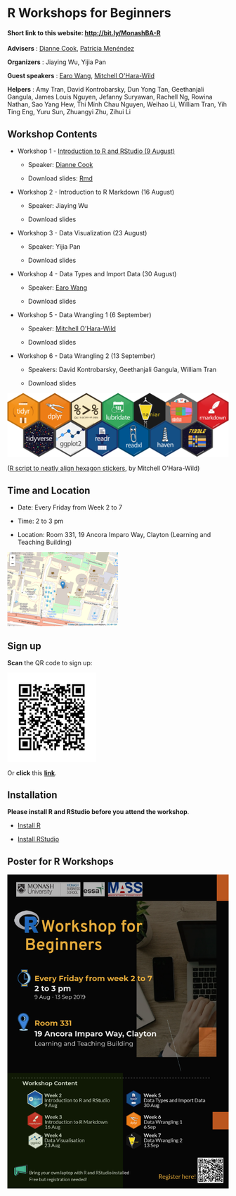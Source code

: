 
R Workshops for Beginners
=========================

#### Short link to this website: <http://bit.ly/MonashBA-R>

**Advisers** : [Dianne Cook](http://dicook.org), [Patricia Menéndez](https://www.patriciamenendez.com)

**Organizers** : Jiaying Wu, Yijia Pan

**Guest speakers** : [Earo Wang](https://earo.me), [Mitchell O'Hara-Wild](https://www.mitchelloharawild.com)

**Helpers** : Amy Tran, David Kontrobarsky, Dun Yong Tan, Geethanjali Gangula, James Louis Nguyen, Jefanny Suryawan, Rachell Ng, Rowina Nathan, Sao Yang Hew, Thi Minh Chau Nguyen, Weihao Li, William Tran, Yih Ting Eng, Yuru Sun, Zhuangyi Zhu, Zihui Li

Workshop Contents
-----------------

-   Workshop 1 - [Introduction to R and RStudio (9 August)](https://ebsmonash.shinyapps.io/workshop1_intro/)

    -   Speaker: [Dianne Cook](http://dicook.org)

    -   Download slides: <a href="workshop1/workshop1_intro.Rmd" download="workshop1_intro">Rmd</a>

-   Workshop 2 - Introduction to R Markdown (16 August)

    -   Speaker: Jiaying Wu

    -   Download slides

-   Workshop 3 - Data Visualization (23 August)

    -   Speaker: Yijia Pan

    -   Download slides

-   Workshop 4 - Data Types and Import Data (30 August)

    -   Speaker: [Earo Wang](https://earo.me)

    -   Download slides

-   Workshop 5 - Data Wrangling 1 (6 September)

    -   Speaker: [Mitchell O'Hara-Wild](https://www.mitchelloharawild.com)

    -   Download slides

-   Workshop 6 - Data Wrangling 2 (13 September)

    -   Speakers: David Kontrobarsky, Geethanjali Gangula, William Tran

    -   Download slides

![](images/Hexwall.png)

([R script to neatly align hexagon stickers](https://github.com/mitchelloharawild/hexwall), by Mitchell O'Hara-Wild)

Time and Location
-----------------

-   Date: Every Friday from Week 2 to 7

-   Time: 2 to 3 pm

-   Location: Room 331, 19 Ancora Imparo Way, Clayton (Learning and Teaching Building)

<img src="images/Leaflet_location.png" style="width:50.0%" style="height:50.0%" />

Sign up
-------

**Scan** the QR code to sign up:

<img src="images/Signup_QRcode.png" style="width:40.0%" style="height:40.0%" />

Or **click** this [**link**](https://docs.google.com/forms/d/1umPW5ooUfOoKhLB-5ehamH9tKTphBEtyc5G6EXfYpN8/viewform?edit_requested=true).

Installation
------------

**Please install R and RStudio before you attend the workshop**.

-   [Install R](https://cran.csiro.au)

-   [Install RStudio](https://www.rstudio.com/products/rstudio/download/)

Poster for R Workshops
----------------------

![](images/poster_black.png)
